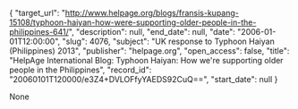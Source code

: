 {
  "target_url": "http://www.helpage.org/blogs/fransis-kupang-15108/typhoon-haiyan-how-were-supporting-older-people-in-the-philippines-641/", 
  "description": null, 
  "end_date": null, 
  "date": "2006-01-01T12:00:00", 
  "slug": 4076, 
  "subject": "UK response to Typhoon Haiyan (Philippines) 2013", 
  "publisher": "helpage.org", 
  "open_access": false, 
  "title": "HelpAge International Blog: Typhoon Haiyan: How we're supporting older people in the Philippines", 
  "record_id": "20060101T120000/e3Z4+DVLOFfyYAEDS92CuQ==", 
  "start_date": null
}

None